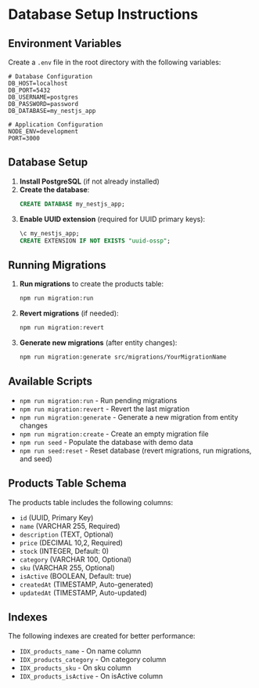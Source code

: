 # Database Setup Instructions

## Environment Variables

Create a `.env` file in the root directory with the following variables:

```env
# Database Configuration
DB_HOST=localhost
DB_PORT=5432
DB_USERNAME=postgres
DB_PASSWORD=password
DB_DATABASE=my_nestjs_app

# Application Configuration
NODE_ENV=development
PORT=3000
```

## Database Setup

1. **Install PostgreSQL** (if not already installed)
2. **Create the database**:
   ```sql
   CREATE DATABASE my_nestjs_app;
   ```
3. **Enable UUID extension** (required for UUID primary keys):
   ```sql
   \c my_nestjs_app;
   CREATE EXTENSION IF NOT EXISTS "uuid-ossp";
   ```

## Running Migrations

1. **Run migrations** to create the products table:
   ```bash
   npm run migration:run
   ```

2. **Revert migrations** (if needed):
   ```bash
   npm run migration:revert
   ```

3. **Generate new migrations** (after entity changes):
   ```bash
   npm run migration:generate src/migrations/YourMigrationName
   ```

## Available Scripts

- `npm run migration:run` - Run pending migrations
- `npm run migration:revert` - Revert the last migration
- `npm run migration:generate` - Generate a new migration from entity changes
- `npm run migration:create` - Create an empty migration file
- `npm run seed` - Populate the database with demo data
- `npm run seed:reset` - Reset database (revert migrations, run migrations, and seed)

## Products Table Schema

The products table includes the following columns:

- `id` (UUID, Primary Key)
- `name` (VARCHAR 255, Required)
- `description` (TEXT, Optional)
- `price` (DECIMAL 10,2, Required)
- `stock` (INTEGER, Default: 0)
- `category` (VARCHAR 100, Optional)
- `sku` (VARCHAR 255, Optional)
- `isActive` (BOOLEAN, Default: true)
- `createdAt` (TIMESTAMP, Auto-generated)
- `updatedAt` (TIMESTAMP, Auto-updated)

## Indexes

The following indexes are created for better performance:
- `IDX_products_name` - On name column
- `IDX_products_category` - On category column
- `IDX_products_sku` - On sku column
- `IDX_products_isActive` - On isActive column
